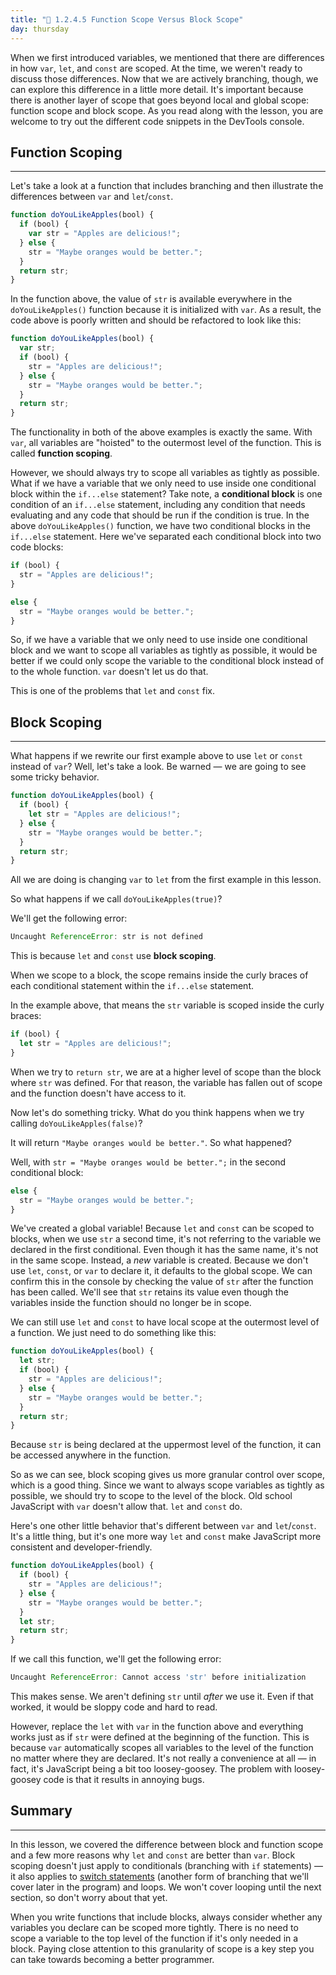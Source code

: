 ```yaml
---
title: "📓 1.2.4.5 Function Scope Versus Block Scope"
day: thursday
---
```


When we first introduced variables, we mentioned that there are differences in how `var`, `let`, and `const` are scoped. At the time, we weren't ready to discuss those differences. Now that we are actively branching, though, we can explore this difference in a little more detail. It's important because there is another layer of scope that goes beyond local and global scope: function scope and block scope. As you read along with the lesson, you are welcome to try out the different code snippets in the DevTools console.

## Function Scoping
---

Let's take a look at a function that includes branching and then illustrate the differences between `var` and `let`/`const`.

```js
function doYouLikeApples(bool) {
  if (bool) {
    var str = "Apples are delicious!";
  } else {
    str = "Maybe oranges would be better.";
  }
  return str;
}
```

In the function above, the value of `str` is available everywhere in the `doYouLikeApples()` function because it is initialized with `var`. As a result, the code above is poorly written and should be refactored to look like this:

```js
function doYouLikeApples(bool) {
  var str;
  if (bool) {
    str = "Apples are delicious!";
  } else {
    str = "Maybe oranges would be better.";
  }
  return str;
}
```

The functionality in both of the above examples is exactly the same. With `var`, all variables are "hoisted" to the outermost level of the function. This is called **function scoping**.

However, we should always try to scope all variables as tightly as possible. What if we have a variable that we only need to use inside one conditional block within the `if...else` statement? Take note, a **conditional block** is one condition of an `if...else` statement, including any condition that needs evaluating and any code that should be run if the condition is true. In the above `doYouLikeApples()` function, we have two conditional blocks in the `if...else` statement. Here we've separated each conditional block into two code blocks:

```js
if (bool) {
  str = "Apples are delicious!";
}
```

```js
else {
  str = "Maybe oranges would be better.";
}
```

So, if we have a variable that we only need to use inside one conditional block and we want to scope all variables as tightly as possible, it would be better if we could only scope the variable to the conditional block instead of to the whole function. `var` doesn't let us do that.

This is one of the problems that `let` and `const` fix.

## Block Scoping
---

What happens if we rewrite our first example above to use `let` or `const` instead of `var`? Well, let's take a look. Be warned — we are going to see some tricky behavior.

```js
function doYouLikeApples(bool) {
  if (bool) {
    let str = "Apples are delicious!";
  } else {
    str = "Maybe oranges would be better.";
  }
  return str;
}
```

All we are doing is changing `var` to `let` from the first example in this lesson.

So what happens if we call `doYouLikeApples(true)`?

We'll get the following error:

```js
Uncaught ReferenceError: str is not defined
```

This is because `let` and `const` use **block scoping**.

When we scope to a block, the scope remains inside the curly braces of each conditional statement within the `if...else` statement.

In the example above, that means the `str` variable is scoped inside the curly braces:

```js
if (bool) {
  let str = "Apples are delicious!";
}
```

When we try to `return str`, we are at a higher level of scope than the block where `str` was defined. For that reason, the variable has fallen out of scope and the function doesn't have access to it.

Now let's do something tricky. What do you think happens when we try calling `doYouLikeApples(false)`?

It will return `"Maybe oranges would be better."`. So what happened?

Well, with `str = "Maybe oranges would be better.";` in the second conditional block:

```js
else {
  str = "Maybe oranges would be better.";
}
```

We've created a global variable! Because `let` and `const` can be scoped to blocks, when we use `str` a second time, it's not referring to the variable we declared in the first conditional. Even though it has the same name, it's not in the same scope. Instead, a _new_ variable is created. Because we don't use `let`, `const`, or `var` to declare it, it defaults to the global scope. We can confirm this in the console by checking the value of `str` after the function has been called. We'll see that `str` retains its value even though the variables inside the function should no longer be in scope.

We can still use `let` and `const` to have local scope at the outermost level of a function. We just need to do something like this:

```js
function doYouLikeApples(bool) {
  let str;
  if (bool) {
    str = "Apples are delicious!";
  } else {
    str = "Maybe oranges would be better.";
  }
  return str;
}
```

Because `str` is being declared at the uppermost level of the function, it can be accessed anywhere in the function.

So as we can see, block scoping gives us more granular control over scope, which is a good thing. Since we want to always scope variables as tightly as possible, we should try to scope to the level of the block. Old school JavaScript with `var` doesn't allow that. `let` and `const` do.

Here's one other little behavior that's different between `var` and `let`/`const`. It's a little thing, but it's one more way `let` and `const` make JavaScript more consistent and developer-friendly.

```js
function doYouLikeApples(bool) {
  if (bool) {
    str = "Apples are delicious!";
  } else {
    str = "Maybe oranges would be better.";
  }
  let str;
  return str;
}
```

If we call this function, we'll get the following error:

```js
Uncaught ReferenceError: Cannot access 'str' before initialization
```

This makes sense. We aren't defining `str` until _after_ we use it. Even if that worked, it would be sloppy code and hard to read.

However, replace the `let` with `var` in the function above and everything works just as if `str` were defined at the beginning of the function. This is because `var` automatically scopes all variables to the level of the function no matter where they are declared. It's not really a convenience at all — in fact, it's JavaScript being a bit too loosey-goosey. The problem with loosey-goosey code is that it results in annoying bugs.

## Summary
---

In this lesson, we covered the difference between block and function scope and a few more reasons why `let` and `const` are better than `var`. Block scoping doesn't just apply to conditionals (branching with `if` statements) — it also applies to [switch statements](https://developer.mozilla.org/en-US/docs/Web/JavaScript/Reference/Statements/switch) (another form of branching that we'll cover later in the program) and loops. We won't cover looping until the next section, so don't worry about that yet.

When you write functions that include blocks, always consider whether any variables you declare can be scoped more tightly. There is no need to scope a variable to the top level of the function if it's only needed in a block. Paying close attention to this granularity of scope is a key step you can take towards becoming a better programmer.
